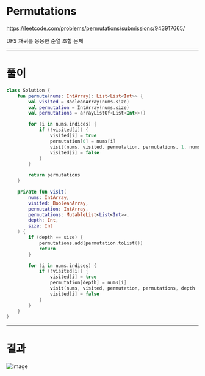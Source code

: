 # Permutations
https://leetcode.com/problems/permutations/submissions/943917665/

DFS 재귀를 응용한 순열 조합 문제

----

# 풀이

```kotlin
class Solution {
    fun permute(nums: IntArray): List<List<Int>> {
        val visited = BooleanArray(nums.size)
        val permutation = IntArray(nums.size)
        val permutations = arrayListOf<List<Int>>()

        for (i in nums.indices) {
            if (!visited[i]) {
                visited[i] = true
                permutation[0] = nums[i]
                visit(nums, visited, permutation, permutations, 1, nums.size)
                visited[i] = false
            }
        }

        return permutations
    }

    private fun visit(
        nums: IntArray,
        visited: BooleanArray,
        permutation: IntArray,
        permutations: MutableList<List<Int>>,
        depth: Int,
        size: Int
    ) {
        if (depth == size) {
            permutations.add(permutation.toList())
            return
        }

        for (i in nums.indices) {
            if (!visited[i]) {
                visited[i] = true
                permutation[depth] = nums[i]
                visit(nums, visited, permutation, permutations, depth + 1, size)
                visited[i] = false
            }
        }
    }
}
```

----

# 결과

![image](https://user-images.githubusercontent.com/45728407/235991385-2ba1821f-cc37-4025-902a-5db2e4116671.png)
